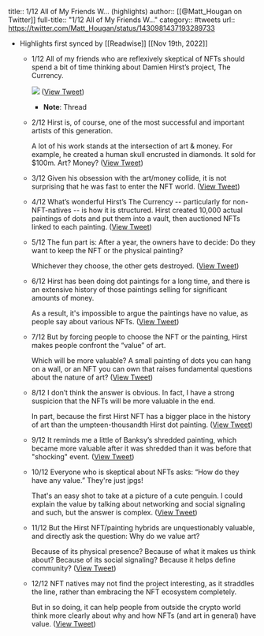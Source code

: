 title:: 1/12 All of My Friends W... (highlights)
author:: [[@Matt_Hougan on Twitter]]
full-title:: "1/12 All of My Friends W..."
category:: #tweets
url:: https://twitter.com/Matt_Hougan/status/1430981437193289733

- Highlights first synced by [[Readwise]] [[Nov 19th, 2022]]
	- 1/12 All of my friends who are reflexively skeptical of NFTs should spend a bit of time thinking about Damien Hirst’s project, The Currency. 
	  
	  ![](https://pbs.twimg.com/media/E9vUAVZVEAEJQUk.jpg) ([View Tweet](https://twitter.com/Matt_Hougan/status/1430981437193289733))
		- **Note**: Thread
	- 2/12 Hirst is, of course, one of the most successful and important artists of this generation.  
	  
	  A lot of his work stands at the intersection of art & money. For example, he created a human skull encrusted in diamonds. It sold for $100m. Art?  Money? ([View Tweet](https://twitter.com/Matt_Hougan/status/1430981438531276803))
	- 3/12 Given his obsession with the art/money collide, it is not surprising that he was fast to enter the NFT world. ([View Tweet](https://twitter.com/Matt_Hougan/status/1430981439525298178))
	- 4/12 What’s wonderful Hirst’s The Currency -- particularly for non-NFT-natives -- is how it is structured. Hirst created 10,000 actual paintings of dots and put them into a vault, then auctioned NFTs linked to each painting. ([View Tweet](https://twitter.com/Matt_Hougan/status/1430981440431280133))
	- 5/12 The fun part is: After a year, the owners have to decide: Do they want to keep the NFT or the physical painting? 
	  
	  Whichever they choose, the other gets destroyed. ([View Tweet](https://twitter.com/Matt_Hougan/status/1430981441383407621))
	- 6/12 Hirst has been doing dot paintings for a long time, and there is an extensive history of those paintings selling for significant amounts of money. 
	  
	  As a result, it's impossible to argue the paintings have no value, as people say about various NFTs. ([View Tweet](https://twitter.com/Matt_Hougan/status/1430981442356404224))
	- 7/12  But by forcing people to choose the NFT or the painting, Hirst makes people confront the “value” of art. 
	  
	  Which will be more valuable? A small painting of dots you can hang on a wall, or an NFT you can own that raises fundamental questions about the nature of art? ([View Tweet](https://twitter.com/Matt_Hougan/status/1430981443350536198))
	- 8/12 I don’t think the answer is obvious. In fact, I have a strong suspicion that the NFTs will be more valuable in the end. 
	  
	  In part, because the first Hirst NFT has a bigger place in the history of art than the umpteen-thousandth Hirst dot painting. ([View Tweet](https://twitter.com/Matt_Hougan/status/1430981444344565760))
	- 9/12 It reminds me a little of Banksy’s shredded painting, which became more valuable after it was shredded than it was before that "shocking" event. ([View Tweet](https://twitter.com/Matt_Hougan/status/1430981445317652481))
	- 10/12 Everyone who is skeptical about NFTs asks: “How do they have any value.”  They're just jpgs!
	  
	  That's an easy shot to take at a picture of a cute penguin. I could explain the value by talking about networking and social signaling and such, but the answer is complex. ([View Tweet](https://twitter.com/Matt_Hougan/status/1430981446269767680))
	- 11/12 But the Hirst NFT/painting hybrids are unquestionably valuable, and directly ask the question: Why do we value art?
	  
	  Because of its physical presence? Because of what it makes us think about? Because of its social signaling? Because it helps define community? ([View Tweet](https://twitter.com/Matt_Hougan/status/1430981447238647808))
	- 12/12  NFT natives may not find the project interesting, as it straddles the line, rather than embracing the NFT ecosystem completely.  
	  
	  But in so doing, it can help people from outside the crypto world think more clearly about why and how NFTs (and art in general) have value. ([View Tweet](https://twitter.com/Matt_Hougan/status/1430981448228425729))